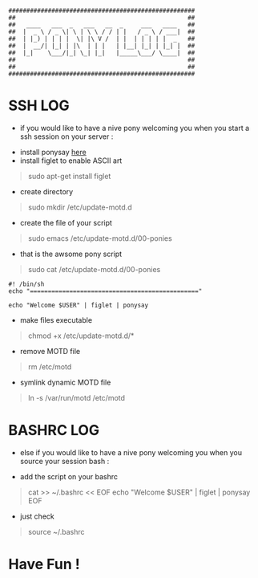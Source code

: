 ```
####################################################
##                                                ##
##   ____   ___  _   ___   __  _     ___   ____   ##
##  |  _ \ / _ \| \ | \ \ / / | |   / _ \ / ___|  ##
##  | |_) | | | |  \| |\ V /  | |  | | | | |  _   ##
##  |  __/| |_| | |\  | | |   | |__| |_| | |_| |  ##
##  |_|    \___/|_| \_| |_|   |_____\___/ \____|  ##
##                                                ##
##                                                ##
####################################################
```

# SSH LOG
* if you would like to have a nive pony
welcoming you when you start a ssh session
on your server :

- install ponysay
[here](http://erkin.co/ponysay/pages/ponysay/Installations-basics.html)
- install figlet to enable ASCII art
>sudo apt-get install figlet

- create directory
> sudo mkdir /etc/update-motd.d

- create the file of your script
>sudo emacs /etc/update-motd.d/00-ponies

- that is the awsome pony script
>sudo cat /etc/update-motd.d/00-ponies

```
#! /bin/sh
echo "==============================================="

echo "Welcome $USER" | figlet | ponysay
```

- make files executable
> chmod +x /etc/update-motd.d/*

- remove MOTD file
> rm /etc/motd

- symlink dynamic MOTD file
> ln -s /var/run/motd /etc/motd


# BASHRC LOG
* else if you would like to have a nive pony
welcoming you when you source your session bash :

- add the script on your bashrc
> cat >> ~/.bashrc << EOF
echo "Welcome $USER" | figlet | ponysay
EOF

- just check
> source ~/.bashrc

# Have Fun !
